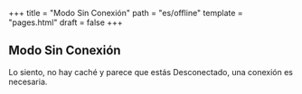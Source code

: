 +++
title = "Modo Sin Conexión"
path = "es/offline"
template = "pages.html"
draft = false
+++

## Modo Sin Conexión

Lo siento, no hay caché y parece que estás Desconectado, una conexión es necesaria.
